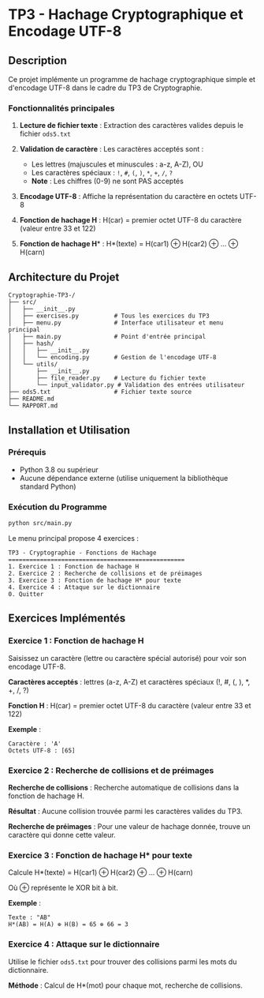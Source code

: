 # TP3 - Hachage Cryptographique et Encodage UTF-8

## Description

Ce projet implémente un programme de hachage cryptographique simple et d'encodage UTF-8 dans le cadre du TP3 de Cryptographie.

### Fonctionnalités principales

1. **Lecture de fichier texte** : Extraction des caractères valides depuis le fichier `ods5.txt`

2. **Validation de caractère** : Les caractères acceptés sont :
   - Les lettres (majuscules et minuscules : a-z, A-Z), OU
   - Les caractères spéciaux : `!`, `#`, `(`, `)`, `*`, `+`, `/`, `?`
   - **Note** : Les chiffres (0-9) ne sont PAS acceptés

3. **Encodage UTF-8** : Affiche la représentation du caractère en octets UTF-8

4. **Fonction de hachage H** : H(car) = premier octet UTF-8 du caractère (valeur entre 33 et 122)

5. **Fonction de hachage H*** : H*(texte) = H(car1) ⊕ H(car2) ⊕ ... ⊕ H(carn)

## Architecture du Projet

```
Cryptographie-TP3-/
├── src/
│   ├── __init__.py
│   ├── exercises.py          # Tous les exercices du TP3
│   ├── menu.py               # Interface utilisateur et menu principal
│   ├── main.py               # Point d'entrée principal
│   ├── hash/
│   │   ├── __init__.py
│   │   └── encoding.py       # Gestion de l'encodage UTF-8
│   └── utils/
│       ├── __init__.py
│       ├── file_reader.py    # Lecture du fichier texte
│       └── input_validator.py # Validation des entrées utilisateur
├── ods5.txt                  # Fichier texte source
├── README.md
└── RAPPORT.md
```

## Installation et Utilisation

### Prérequis

- Python 3.8 ou supérieur
- Aucune dépendance externe (utilise uniquement la bibliothèque standard Python)

### Exécution du Programme

```bash
python src/main.py
```

Le menu principal propose 4 exercices :

```text
TP3 - Cryptographie - Fonctions de Hachage
==================================================
1. Exercice 1 : Fonction de hachage H
2. Exercice 2 : Recherche de collisions et de préimages
3. Exercice 3 : Fonction de hachage H* pour texte
4. Exercice 4 : Attaque sur le dictionnaire
0. Quitter
```

## Exercices Implémentés

### Exercice 1 : Fonction de hachage H

Saisissez un caractère (lettre ou caractère spécial autorisé) pour voir son encodage UTF-8.

**Caractères acceptés** : lettres (a-z, A-Z) et caractères spéciaux (!, #, (, ), *, +, /, ?)

**Fonction H** : H(car) = premier octet UTF-8 du caractère (valeur entre 33 et 122)

**Exemple** :
```text
Caractère : 'A'
Octets UTF-8 : [65]
```

### Exercice 2 : Recherche de collisions et de préimages

**Recherche de collisions** : Recherche automatique de collisions dans la fonction de hachage H.

**Résultat** : Aucune collision trouvée parmi les caractères valides du TP3.

**Recherche de préimages** : Pour une valeur de hachage donnée, trouve un caractère qui donne cette valeur.

### Exercice 3 : Fonction de hachage H* pour texte

Calcule H*(texte) = H(car1) ⊕ H(car2) ⊕ ... ⊕ H(carn)

Où ⊕ représente le XOR bit à bit.

**Exemple** :

```text
Texte : "AB"
H*(AB) = H(A) ⊕ H(B) = 65 ⊕ 66 = 3
```

### Exercice 4 : Attaque sur le dictionnaire

Utilise le fichier `ods5.txt` pour trouver des collisions parmi les mots du dictionnaire.

**Méthode** : Calcul de H*(mot) pour chaque mot, recherche de collisions.